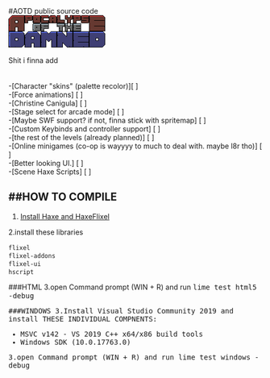 <!DOCTYPE html>
<html>
 #AOTD public source code
<br>
<img src="assets/sprites/logo3.png"/>

 Shit i finna add<br><br>
 <br>-[Character "skins" (palette recolor)][ ]
 <br>-[Force animations] [ ]
 <br>-[Christine Canigula] [ ]
 <br>-[Stage select for arcade mode] [ ]
 <br>-[Maybe SWF support? if not, finna stick with spritemap] [ ]
 <br>-[Custom Keybinds and controller support] [ ]
 <br>-[the rest of the levels (already planned)] [ ]
 <br>-[Online minigames (co-op is wayyyy to much to deal with. maybe l8r tho)] [ ]
 <br>-[Better looking UI.] [ ]
 <br>-[Scene Haxe Scripts] [ ]

##HOW TO COMPILE
-------------------------------

1. <a href="https://haxeflixel.com/documentation/getting-started/">Install Haxe and HaxeFlixel</a>

2.install these libraries
```
flixel
flixel-addons
flixel-ui
hscript
```
###HTML
3.open Command prompt (WIN + R) and run <tt>lime test html5 -debug<tt>

###WINDOWS
3.Install Visual Studio Community 2019 and install THESE INDIVIDUAL COMPNENTS:

* MSVC v142 - VS 2019 C++ x64/x86 build tools
* Windows SDK (10.0.17763.0)

3.open Command prompt (WIN + R) and run <tt>lime test windows -debug<tt>

</html>